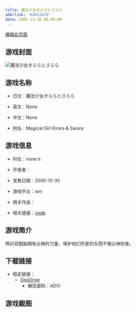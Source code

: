 ```yaml
---
title: 魔法少女きららとさらら
abbrlink: '64912678'
date: 2005-12-30 00:00:00
---
```

[编辑此页面](https://github.com/ACG-3/ADV3-source/blob/main/source/_posts/games/%E9%AD%94%E6%B3%95%E5%B0%91%E5%A5%B3%E3%81%8D%E3%82%89%E3%82%89%E3%81%A8%E3%81%95%E3%82%89%E3%82%89.md)

## 游戏封面

![魔法少女きららとさらら](https://pan.timero.xyz/onedrive/img_lib_001/%E9%AD%94%E6%B3%95%E5%B0%91%E5%A5%B3%E3%81%8D%E3%82%89%E3%82%89%E3%81%A8%E3%81%95%E3%82%89%E3%82%89_cover.avif)


## 游戏名称

- 日文：魔法少女きららとさらら
- 英文：None
- 中文：None

- 别名：Magical Girl Kirara & Sarara


## 游戏信息

- 时长：none h
- 开发者：
- 发售日期：2005-12-30
- 游戏平台：win
- 相关作品：

- 相关链接：[vndb](https://vndb.org/v1394)


## 游戏简介

两对双胞胎拥有众神的力量，保护他们所爱的东西不被众神伤害。


## 下载链接

- 稳定链接：
    - [OneDrive](https://pan.timero.xyz/onedrive/adv_lib_001/%E9%AD%94%E6%B3%95%E5%B0%91%E5%A5%B3%E3%81%8D%E3%82%89%E3%82%89%E3%81%A8%E3%81%95%E3%82%89%E3%82%89)
        - 解压密码：ADV!



## 游戏截图


